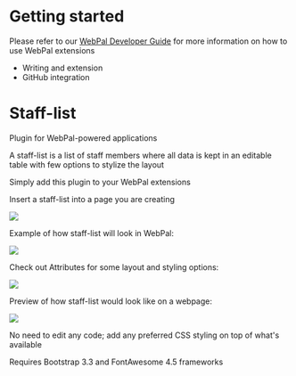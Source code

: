 Getting started
===============

Please refer to our [WebPal Developer Guide](https://www.gitbook.com/book/palomino/webpaldev/details) for more information on how to use WebPal extensions

- Writing and extension
- GitHub integration

Staff-list
==========

Plugin for WebPal-powered applications

A staff-list is a list of staff members where all data is kept in an editable table with few options to stylize the layout

Simply add this plugin to your WebPal extensions

Insert a staff-list into a page you are creating

 ![](#)  
<span style="display:none"> </span>

Example of how staff-list will look in WebPal:

 ![](#)

Check out Attributes for some layout and styling options:

 ![](#)

Preview of how staff-list would look like on a webpage:

 ![](#)

No need to edit any code; add any preferred CSS styling on top of what's available

Requires Bootstrap 3.3 and FontAwesome 4.5 frameworks